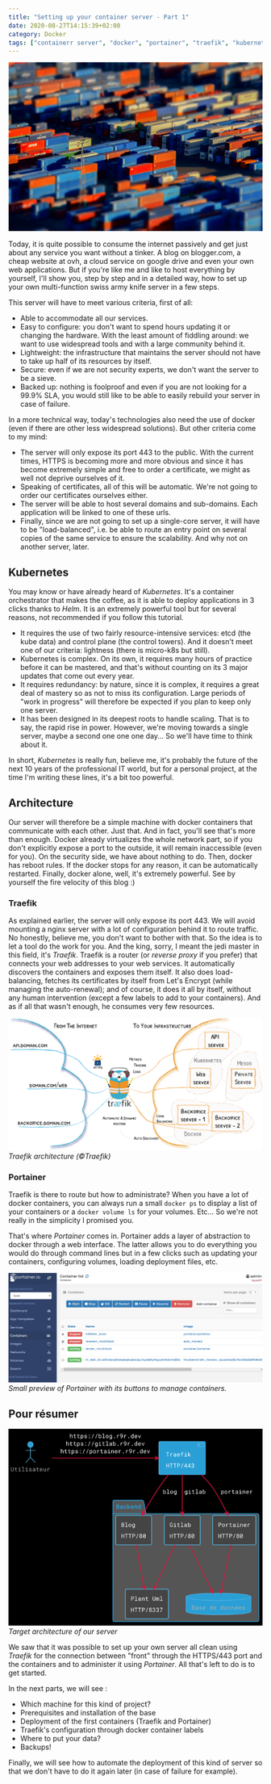 ```yaml
---
title: "Setting up your container server - Part 1"
date: 2020-08-27T14:15:39+02:00
category: Docker
tags: ["containerr server", "docker", "portainer", "traefik", "kubernetes", "architecture", "server", "sla", "security", "automation", "ssl"]
---
```


![image](img/shipping-containers.png)

Today, it is quite possible to consume the internet passively and get just about any service you want without a tinker. A blog on blogger.com, a cheap website at ovh, a cloud service on google drive and even your own web applications. But if you're like me and like to host everything by yourself, I'll show you, step by step and in a detailed way, how to set up your own multi-function swiss army knife server in a few steps.<!--more-->

This server will have to meet various criteria, first of all:

* Able to accommodate all our services.
* Easy to configure: you don't want to spend hours updating it or changing the hardware.
With the least amount of fiddling around: we want to use widespread tools and with a large community behind it.
* Lightweight: the infrastructure that maintains the server should not have to take up half of its resources by itself.
* Secure: even if we are not security experts, we don't want the server to be a sieve.
* Backed up: nothing is foolproof and even if you are not looking for a 99.9% SLA, you would still like to be able to easily rebuild your server in case of failure.

In a more technical way, today's technologies also need the use of docker (even if there are other less widespread solutions). But other criteria come to my mind:

* The server will only expose its port 443 to the public. With the current times, HTTPS is becoming more and more obvious and since it has become extremely simple and free to order a certificate, we might as well not deprive ourselves of it.
* Speaking of certificates, all of this will be automatic. We're not going to order our certificates ourselves either.
* The server will be able to host several domains and sub-domains. Each application will be linked to one of these urls.
* Finally, since we are not going to set up a single-core server, it will have to be "load-balanced", i.e. be able to route an entry point on several copies of the same service to ensure the scalability. And why not on another server, later.

## Kubernetes
You may know or have already heard of *Kubernetes*. It's a container orchestrator that makes the coffee, as it is able to deploy applications in 3 clicks thanks to *Helm*. It is an extremely powerful tool but for several reasons, not recommended if you follow this tutorial.

* It requires the use of two fairly resource-intensive services: etcd (the kube data) and control plane (the control towers). And it doesn't meet one of our criteria: lightness (there is micro-k8s but still).
* Kubernetes is complex. On its own, it requires many hours of practice before it can be mastered, and that's without counting on its 3 major updates that come out every year.
* It requires redundancy: by nature, since it is complex, it requires a great deal of mastery so as not to miss its configuration. Large periods of "work in progress" will therefore be expected if you plan to keep only one server.
* It has been designed in its deepest roots to handle scaling. That is to say, the rapid rise in power. However, we're moving towards a single server, maybe a second one one one day... So we'll have time to think about it.

In short, *Kubernetes* is really fun, believe me, it's probably the future of the next 10 years of the professional IT world, but for a personal project, at the time I'm writing these lines, it's a bit too powerful.

## Architecture
Our server will therefore be a simple machine with docker containers that communicate with each other. Just that. And in fact, you'll see that's more than enough. Docker already virtualizes the whole network part, so if you don't explicitly expose a port to the outside, it will remain inaccessible (even for you). On the security side, we have about nothing to do. Then, docker has reboot rules. If the docker stops for any reason, it can be automatically restarted. Finally, docker alone, well, it's extremely powerful. See by yourself the fire velocity of this blog :)

### Traefik
As explained earlier, the server will only expose its port 443. We will avoid mounting a nginx server with a lot of configuration behind it to route traffic. No honestly, believe me, you don't want to bother with that. So the idea is to let a tool do the work for you. And the king, sorry, I meant the jedi master in this field, it's *Traefik*. Traefik is a router (or *reverse proxy* if you prefer) that connects your web addresses to your web services. It automatically discovers the containers and exposes them itself. It also does load-balancing, fetches its certificates by itself from Let's Encrypt (while managing the auto-renewal); and of course, it does it all by itself, without any human intervention (except a few labels to add to your containers). And as if all that wasn't enough, he consumes very few resources.

![image](img/traefik-architecture.png)
*Traefik architecture (©Traefik)*

### Portainer
Traefik is there to route but how to administrate? When you have a lot of docker containers, you can always run a small `docker ps` to display a list of your containers or a `docker volume ls` for your volumes. Etc... So we're not really in the simplicity I promised you.

That's where *Portainer* comes in. Portainer adds a layer of abstraction to docker through a web interface. The latter allows you to do everything you would do through command lines but in a few clicks such as updating your containers, configuring volumes, loading deployment files, etc.

![image](img/portainer.png)
*Small preview of Portainer with its buttons to manage containers.*

## Pour résumer

![image](img/architecture.png)
*Target architecture of our server*

We saw that it was possible to set up your own server all clean using *Traefik* for the connection between "front" through the HTTPS/443 port and the containers and to administer it using *Portainer*. All that's left to do is to get started.

In the next parts, we will see :

- Which machine for this kind of project?
- Prerequisites and installation of the base
- Deployment of the first containers (Traefik and Portainer)
- Traefik's configuration through docker container labels
- Where to put your data?
- Backups!

Finally, we will see how to automate the deployment of this kind of server so that we don't have to do it again later (in case of failure for example).

